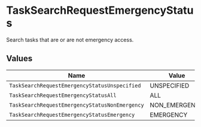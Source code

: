 # TaskSearchRequestEmergencyStatus

Search tasks that are or are not emergency access.


## Values

| Name                                           | Value                                          |
| ---------------------------------------------- | ---------------------------------------------- |
| `TaskSearchRequestEmergencyStatusUnspecified`  | UNSPECIFIED                                    |
| `TaskSearchRequestEmergencyStatusAll`          | ALL                                            |
| `TaskSearchRequestEmergencyStatusNonEmergency` | NON_EMERGENCY                                  |
| `TaskSearchRequestEmergencyStatusEmergency`    | EMERGENCY                                      |